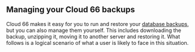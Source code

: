

## Managing your Cloud 66 backups
Cloud 66 makes it easy for you to run and restore your [database backups](http://help.cloud66.com/stack-add-ins/database-backups), but you can also manage them yourself. This includes downloading the backup, unzipping it, moving it to another server and restoring it. What follows is a logical scenario of what a user is likely to face in this situation.

